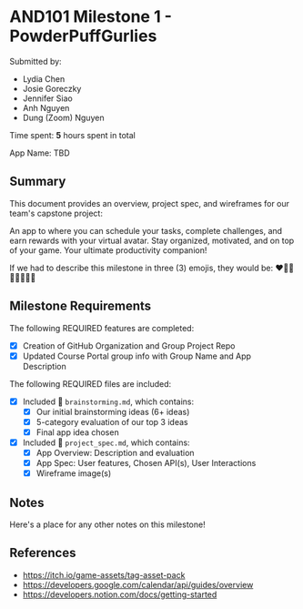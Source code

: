 <!-- (This is a comment) INSTRUCTIONS: Go through this page and fill out any **bolded** entries with their correct values.-->

# AND101 Milestone 1 - **PowderPuffGurlies**

Submitted by:
- Lydia Chen
- Josie Goreczky
- Jennifer Siao
- Anh Nguyen
- Dung (Zoom) Nguyen

Time spent: **5** hours spent in total

App Name: TBD

## Summary

This document provides an overview, project spec, and wireframes for our team's capstone project: 

An app to where you can schedule your tasks, complete challenges, and earn rewards with your virtual avatar. Stay organized, motivated, and on top of your game. Your ultimate productivity companion!

If we had to describe this milestone in three (3) emojis, they would be: **♥️🧙‍♀️🧜‍♀️🧑‍🚀🎲**

## Milestone Requirements

<!-- Please be sure to change the [ ] to [x] for any features you completed.  If a feature is not checked [x], you might miss the points for that item! -->

The following REQUIRED features are completed:

- [x] Creation of GitHub Organization and Group Project Repo
- [x] Updated Course Portal group info with Group Name and App Description

The following REQUIRED files are included:

- [X] Included 📄 `brainstorming.md`, which contains:
  - [X] Our initial brainstorming ideas (6+ ideas)
  - [X] 5-category evaluation of our top 3 ideas
  - [X] Final app idea chosen
- [X] Included 📄 `project_spec.md`, which contains:
  - [X] App Overview: Description and evaluation
  - [X] App Spec: User features, Chosen API(s), User Interactions
  - [X] Wireframe image(s)

## Notes

Here's a place for any other notes on this milestone!

## References
- https://itch.io/game-assets/tag-asset-pack
- https://developers.google.com/calendar/api/guides/overview
- https://developers.notion.com/docs/getting-started
